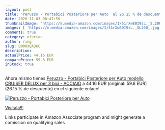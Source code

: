 ```yaml
---
layout: post
title: 'Peruzzo - Portabici Posteriore per Auto  al 26.15 % de descuento'
date: 2020-11-03 08:47:56
thumbnailImage: 'https://m.media-amazon.com/images/I/51rXwE0I9zL._SL200_.jpg'
images: [ 'https://m.media-amazon.com/images/I/51rXwE0I9zL._SL200_.jpg' ]
comments: true
category: ofertas
author: ring
slug: B000XQAD6C
description:
actualPrice: 44.16 EUR
comparePrice: 59.8 EUR
inStock: true
---
```


Ahora mismo tienes [Peruzzo - Portabici Posteriore per Auto modello CRUISER DELUX per 3 bici - ACCIAIO](https://www.amazon.it/dp/B000XQAD6C/?tag=tolees00-21) a 44.16 EUR (original: 59.8 EUR) (26.15 %  de descuento) en el siguiente enlace!

[![Peruzzo - Portabici Posteriore per Auto ](https://m.media-amazon.com/images/I/51rXwE0I9zL._SL200_.jpg)](https://www.amazon.it/dp/B000XQAD6C/?tag=tolees00-21)

[Visítala!!!](https://www.amazon.it/dp/B000XQAD6C/?tag=tolees00-21)

Links participate in Amazon Associate program and might generate a comission on qualifying sales
